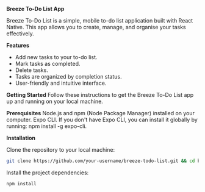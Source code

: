 **Breeze To-Do List App**

Breeze To-Do List is a simple, mobile to-do list application built with React Native. This app allows you to create, manage, and organise your tasks effectively.

**Features**
- Add new tasks to your to-do list.
- Mark tasks as completed.
- Delete tasks.
- Tasks are organized by completion status.
- User-friendly and intuitive interface.

**Getting Started**
Follow these instructions to get the Breeze To-Do List app up and running on your local machine.

**Prerequisites**
Node.js and npm (Node Package Manager) installed on your computer.
Expo CLI. If you don't have Expo CLI, you can install it globally by running: npm install -g expo-cli.


**Installation**

Clone the repository to your local machine:
```bash
git clone https://github.com/your-username/breeze-todo-list.git && cd breeze-todo-list
```
Install the project dependencies:
```bash
npm install
```

